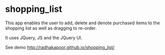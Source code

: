 # shopping_list

This app enables the user to add, delete and denote purchased items to the shopping list as well as dragging to re-order. 

It uses JQuery, JS and the JQuery UI. 

See demo http://radhakapoor.github.io/shopping_list/
